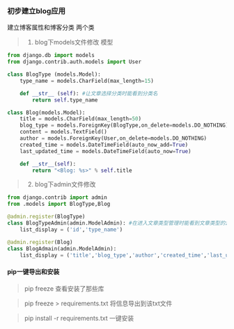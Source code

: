 ### 初步建立blog应用
建立博客属性和博客分类 两个类
> 1. blog下models文件修改 模型
```python
from django.db import models
from django.contrib.auth.models import User 

class BlogType (models.Model):
    type_name = models.CharField(max_length=15)

    def __str__ (self): #让文章选择分类时能看到分类名
        return self.type_name

class Blog(models.Model):
    title = models.CharField(max_length=50)
    blog_type = models.ForeignKey(BlogType,on_delete=models.DO_NOTHING)
    content = models.TextField()
    author = models.ForeignKey(User,on_delete=models.DO_NOTHING)
    created_time = models.DateTimeField(auto_now_add=True)
    last_updated_time = models.DateTimeField(auto_now=True)

    def __str__(self):
        return "<Blog: %s>" % self.title

```
> 2.  blog下admin文件修改
```python
from django.contrib import admin
from .models import BlogType,Blog

@admin.register(BlogType)
class BlogTypeAdmin(admin.ModelAdmin): #在进入文章类型管理时能看到文章类型的id和type_name
    list_display = ('id','type_name')

@admin.register(Blog)
class BlogAdmain(admin.ModelAdmin):
    list_display = ('title','blog_type','author','created_time','last_updated_time')
```




#### pip一键导出和安装
> pip freeze 查看安装了那些库

> pip freeze > requirements.txt
将信息导出到该txt文件

> pip install -r requirements.txt
一键安装


